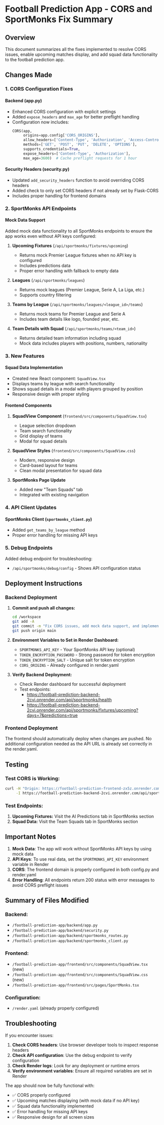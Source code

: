 # Football Prediction App - CORS and SportMonks Fix Summary

## Overview
This document summarizes all the fixes implemented to resolve CORS issues, enable upcoming matches display, and add squad data functionality to the football prediction app.

## Changes Made

### 1. CORS Configuration Fixes

#### Backend (app.py)
- Enhanced CORS configuration with explicit settings
- Added `expose_headers` and `max_age` for better preflight handling
- Configuration now includes:
  ```python
  CORS(app, 
       origins=app.config['CORS_ORIGINS'],
       allow_headers=['Content-Type', 'Authorization', 'Access-Control-Allow-Origin', 'X-API-Key'],
       methods=['GET', 'POST', 'PUT', 'DELETE', 'OPTIONS'],
       supports_credentials=True,
       expose_headers=['Content-Type', 'Authorization'],
       max_age=3600)  # Cache preflight requests for 1 hour
  ```

#### Security Headers (security.py)
- Updated `add_security_headers` function to avoid overriding CORS headers
- Added check to only set CORS headers if not already set by Flask-CORS
- Includes proper handling for frontend domains

### 2. SportMonks API Endpoints

#### Mock Data Support
Added mock data functionality to all SportMonks endpoints to ensure the app works even without API keys configured:

1. **Upcoming Fixtures** (`/api/sportmonks/fixtures/upcoming`)
   - Returns mock Premier League fixtures when no API key is configured
   - Includes predictions data
   - Proper error handling with fallback to empty data

2. **Leagues** (`/api/sportmonks/leagues`)
   - Returns mock leagues (Premier League, Serie A, La Liga, etc.)
   - Supports country filtering

3. **Teams by League** (`/api/sportmonks/leagues/<league_id>/teams`)
   - Returns mock teams for Premier League and Serie A
   - Includes team details like logo, founded year, etc.

4. **Team Details with Squad** (`/api/sportmonks/teams/<team_id>`)
   - Returns detailed team information including squad
   - Mock data includes players with positions, numbers, nationality

### 3. New Features

#### Squad Data Implementation
- Created new React component: `SquadView.tsx`
- Displays teams by league with search functionality
- Shows squad details in a modal with players grouped by position
- Responsive design with proper styling

#### Frontend Components
1. **SquadView Component** (`frontend/src/components/SquadView.tsx`)
   - League selection dropdown
   - Team search functionality
   - Grid display of teams
   - Modal for squad details

2. **SquadView Styles** (`frontend/src/components/SquadView.css`)
   - Modern, responsive design
   - Card-based layout for teams
   - Clean modal presentation for squad data

3. **SportMonks Page Update**
   - Added new "Team Squads" tab
   - Integrated with existing navigation

### 4. API Client Updates

#### SportMonks Client (`sportmonks_client.py`)
- Added `get_teams_by_league` method
- Proper error handling for missing API keys

### 5. Debug Endpoints
Added debug endpoint for troubleshooting:
- `/api/sportmonks/debug/config` - Shows API configuration status

## Deployment Instructions

### Backend Deployment

1. **Commit and push all changes:**
   ```bash
   cd /workspace
   git add -A
   git commit -m "Fix CORS issues, add mock data support, and implement squad functionality"
   git push origin main
   ```

2. **Environment Variables to Set in Render Dashboard:**
   - `SPORTMONKS_API_KEY` - Your SportMonks API key (optional)
   - `TOKEN_ENCRYPTION_PASSWORD` - Strong password for token encryption
   - `TOKEN_ENCRYPTION_SALT` - Unique salt for token encryption
   - `CORS_ORIGINS` - Already configured in render.yaml

3. **Verify Backend Deployment:**
   - Check Render dashboard for successful deployment
   - Test endpoints:
     - https://football-prediction-backend-2cvi.onrender.com/api/sportmonks/health
     - https://football-prediction-backend-2cvi.onrender.com/api/sportmonks/fixtures/upcoming?days=7&predictions=true

### Frontend Deployment

The frontend should automatically deploy when changes are pushed. No additional configuration needed as the API URL is already set correctly in the render.yaml.

## Testing

### Test CORS is Working:
```bash
curl -H "Origin: https://football-prediction-frontend-zx5z.onrender.com" \
     -I https://football-prediction-backend-2cvi.onrender.com/api/sportmonks/health
```

### Test Endpoints:
1. **Upcoming Fixtures:** Visit the AI Predictions tab in SportMonks section
2. **Squad Data:** Visit the Team Squads tab in SportMonks section

## Important Notes

1. **Mock Data**: The app will work without SportMonks API keys by using mock data
2. **API Keys**: To use real data, set the `SPORTMONKS_API_KEY` environment variable in Render
3. **CORS**: The frontend domain is properly configured in both config.py and render.yaml
4. **Error Handling**: All endpoints return 200 status with error messages to avoid CORS preflight issues

## Summary of Files Modified

### Backend:
- `/football-prediction-app/backend/app.py`
- `/football-prediction-app/backend/security.py`
- `/football-prediction-app/backend/sportmonks_routes.py`
- `/football-prediction-app/backend/sportmonks_client.py`

### Frontend:
- `/football-prediction-app/frontend/src/components/SquadView.tsx` (new)
- `/football-prediction-app/frontend/src/components/SquadView.css` (new)
- `/football-prediction-app/frontend/src/pages/SportMonks.tsx`

### Configuration:
- `/render.yaml` (already properly configured)

## Troubleshooting

If you encounter issues:

1. **Check CORS headers**: Use browser developer tools to inspect response headers
2. **Check API configuration**: Use the debug endpoint to verify configuration
3. **Check Render logs**: Look for any deployment or runtime errors
4. **Verify environment variables**: Ensure all required variables are set in Render

The app should now be fully functional with:
- ✅ CORS properly configured
- ✅ Upcoming matches displaying (with mock data if no API key)
- ✅ Squad data functionality implemented
- ✅ Error handling for missing API keys
- ✅ Responsive design for all screen sizes